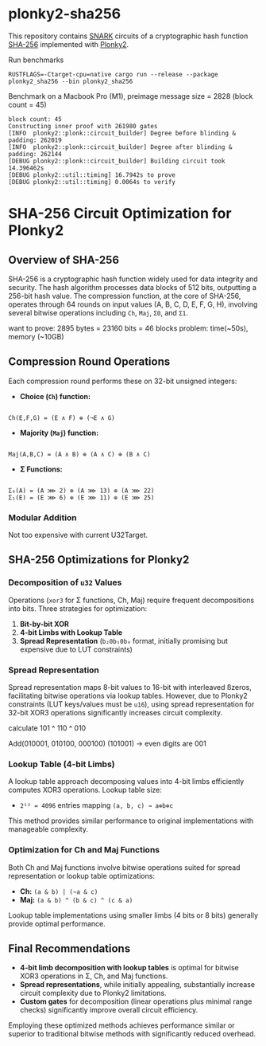 # plonky2-sha256

This repository contains [SNARK](https://en.wikipedia.org/wiki/Non-interactive_zero-knowledge_proof) circuits of a
cryptographic hash function [SHA-256](https://en.wikipedia.org/wiki/SHA-2) implemented
with [Plonky2](https://github.com/mir-protocol/plonky2).

Run benchmarks

```console
RUSTFLAGS=-Ctarget-cpu=native cargo run --release --package plonky2_sha256 --bin plonky2_sha256
```

Benchmark on a Macbook Pro (M1), preimage message size = 2828 (block count = 45)

```console
block count: 45
Constructing inner proof with 261980 gates
[INFO  plonky2::plonk::circuit_builder] Degree before blinding & padding: 262019
[INFO  plonky2::plonk::circuit_builder] Degree after blinding & padding: 262144
[DEBUG plonky2::plonk::circuit_builder] Building circuit took 14.396462s
[DEBUG plonky2::util::timing] 16.7942s to prove
[DEBUG plonky2::util::timing] 0.0064s to verify
```

# SHA-256 Circuit Optimization for Plonky2

## Overview of SHA-256

SHA-256 is a cryptographic hash function widely used for data integrity and security. The hash algorithm processes data blocks of 512 bits, outputting a 256-bit hash value. The compression function, at the core of SHA-256, operates through 64 rounds on input values (A, B, C, D, E, F, G, H), involving several bitwise operations including `Ch`, `Maj`, `Σ0`, and `Σ1`.


want to prove: 2895 bytes = 23160 bits = 46 blocks
problem: time(~50s), memory (~10GB)

## Compression Round Operations

Each compression round performs these on 32-bit unsigned integers:

- **Choice (`Ch`) function:**
```

Ch(E,F,G) = (E ∧ F) ⊕ (¬E ∧ G)

```

- **Majority (`Maj`) function:**
```

Maj(A,B,C) = (A ∧ B) ⊕ (A ∧ C) ⊕ (B ∧ C)

```

- **Σ Functions:**
```

Σ₀(A) = (A ⋙ 2) ⊕ (A ⋙ 13) ⊕ (A ⋙ 22)
Σ₁(E) = (E ⋙ 6) ⊕ (E ⋙ 11) ⊕ (E ⋙ 25)

```

### Modular Addition

Not too expensive with current U32Target.

## SHA-256 Optimizations for Plonky2

### Decomposition of `u32` Values

Operations (`xor3` for Σ functions, Ch, Maj) require frequent decompositions into bits. Three strategies for optimization:

1. **Bit-by-bit XOR** 
2. **4-bit Limbs with Lookup Table** 
3. **Spread Representation** (`b₂0b₁0b₀` format, initially promising but expensive due to LUT constraints)

### Spread Representation

Spread representation maps 8-bit values to 16-bit with interleaved ßzeros, facilitating bitwise operations via lookup tables. However, due to Plonky2 constraints (LUT keys/values must be `u16`), using spread representation for 32-bit XOR3 operations significantly increases circuit complexity.

calculate 
101 ^ 110 ^ 010

Add(010001, 010100, 000100)
(101001) -> even digits are 001


### Lookup Table (4-bit Limbs)

A lookup table approach decomposing values into 4-bit limbs efficiently computes XOR3 operations. Lookup table size:

- `2¹² = 4096` entries mapping `(a, b, c) → a⊕b⊕c`

This method provides similar performance to original implementations with manageable complexity.

### Optimization for Ch and Maj Functions

Both Ch and Maj functions involve bitwise operations suited for spread representation or lookup table optimizations:

- **Ch:** `(a & b) | (~a & c)`
- **Maj:** `(a & b) ^ (b & c) ^ (c & a)`

Lookup table implementations using smaller limbs (4 bits or 8 bits) generally provide optimal performance.

## Final Recommendations

- **4-bit limb decomposition with lookup tables** is optimal for bitwise XOR3 operations in Σ, Ch, and Maj functions.
- **Spread representations**, while initially appealing, substantially increase circuit complexity due to Plonky2 limitations.
- **Custom gates** for decomposition (linear operations plus minimal range checks) significantly improve overall circuit efficiency.

Employing these optimized methods achieves performance similar or superior to traditional bitwise methods with significantly reduced overhead.
